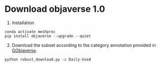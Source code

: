 # Download objaverse 1.0

1. Installation
```
conda activate meshproc
pip install objaverse --upgrade --quiet
```

2. Download the subset according to the category annotation provided in [GObjaverse](https://aigc3d.github.io/gobjaverse/).
```
python robust_download.py -c Daily-Used
```

